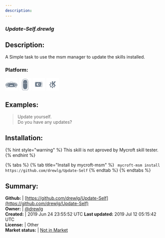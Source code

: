 ```yaml
---
description: 
---
```


### _Update-Self.drewlg_  
## Description:  
A Simple task to use the msm manager to update the skills installed.  
### Platform:  
 ![Mark I](../.gitbook/assets/mark-1-icon.png)  ![Mark II](../.gitbook/assets/mark-2-icon.png)  ![Picroft](../.gitbook/assets/picroft-icon.png)  ![plasmoid](../.gitbook/assets/kde.png)   
  
## Examples:  
> Update yourself.  
> Do you have any updates?  
  
## Installation:  
{% hint style="warning" %}
This skill is not aproved by Mycroft skill tester.
{% endhint %}
    
{% tabs %}
{% tab title="Install by mycroft-msm" %}
``` mycroft-msm install https://github.com/drewlg/Update-Self```
{% endtab %}
  {% endtabs %}
    
## Summary:  
**Github:** | [https://github.com/drewlg/Update-Self](https://github.com/drewlg/Update-Self)  
**Owner:** | [@drewlg](https://github.com/drewlg)  
**Created:** | 2019 Jun 24 23:55:52 UTC  **Last updated:** 2019 Jul 12 05:15:42 UTC  
**License:** | Other  
**Market status:** | [Not in Market](https://market.mycroft.ai/skill/)  
